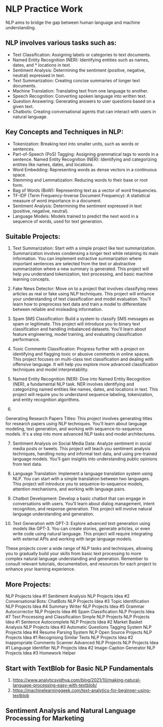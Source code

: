 # NLP Practice Work

NLP aims to bridge the gap between human language and machine understanding.

## NLP involves various tasks such as:

* Text Classification: Assigning labels or categories to text documents.
* Named Entity Recognition (NER): Identifying entities such as names, dates, and * locations in text.
* Sentiment Analysis: Determining the sentiment (positive, negative, neutral) expressed in text.
* Text Summarization: Creating concise summaries of longer text documents.
* Machine Translation: Translating text from one language to another.
* Speech Recognition: Converting spoken language into written text.
* Question Answering: Generating answers to user questions based on a given text.
* Chatbots: Creating conversational agents that can interact with users in natural language.


## Key Concepts and Techniques in NLP:

* Tokenization: Breaking text into smaller units, such as words or sentences.
* Part-of-Speech (PoS) Tagging: Assigning grammatical tags to words in a sentence.
Named Entity Recognition (NER): Identifying and categorizing entities like names, dates, and locations.
* Word Embedding: Representing words as dense vectors in a continuous space.
* Stemming and Lemmatization: Reducing words to their base or root form.
* Bag of Words (BoW): Representing text as a vector of word frequencies.
* TF-IDF (Term Frequency-Inverse Document Frequency): A statistical measure of word importance in a document.
* Sentiment Analysis: Determining the sentiment expressed in text (positive, negative, neutral).
* Language Models: Models trained to predict the next word in a sequence of words, used for text generation.

## Suitable Projects:

1. Text Summarization:
Start with a simple project like text summarization. Summarization involves condensing a longer text while retaining its main information. You can implement extractive summarization where important sentences are selected from the text or abstractive summarization where a new summary is generated. This project will help you understand tokenization, text processing, and basic machine learning concepts.

2. Fake News Detector:
Move on to a project that involves classifying news articles as real or fake using NLP techniques. This project will enhance your understanding of text classification and model evaluation. You'll learn how to preprocess text data and train a model to differentiate between reliable and misleading information.

3. Spam SMS Classification:
Build a system to classify SMS messages as spam or legitimate. This project will introduce you to binary text classification and handling imbalanced datasets. You'll learn about feature engineering, model training, and evaluating classification performance.

4. Toxic Comments Classification:
Progress further with a project on identifying and flagging toxic or abusive comments in online spaces. This project focuses on multi-class text classification and dealing with offensive language. It will help you explore more advanced classification techniques and model interpretability.

5. Named Entity Recognition (NER):
Dive into Named Entity Recognition (NER), a fundamental NLP task. NER involves identifying and categorizing named entities like names, dates, and locations in text. This project will require you to understand sequence labeling, tokenization, and entity recognition algorithms.
6.
Generating Research Papers Titles:
This project involves generating titles for research papers using NLP techniques. You'll learn about language modeling, text generation, and working with sequence-to-sequence models. It's a step into more advanced NLP tasks and model architectures.

7. Sentiment Analysis on Social Media Data:
Analyze sentiment in social media posts or tweets. This project will teach you sentiment analysis techniques, handling noisy and informal text data, and using pre-trained language models. You'll gain insights into understanding public opinions from text data.

8. Language Translation:
Implement a language translation system using NLP. You can start with a simple translation between two languages. This project will introduce you to sequence-to-sequence models, attention mechanisms, and working with language pairs.

9. Chatbot Development:
Develop a basic chatbot that can engage in conversations with users. You'll learn about dialog management, intent recognition, and response generation. This project will involve natural language understanding and generation.

10. Text Generation with GPT-3:
Explore advanced text generation using models like GPT-3. You can create stories, generate articles, or even write code using natural language. This project will require integrating with external APIs and working with large language models.

These projects cover a wide range of NLP tasks and techniques, allowing you to gradually build your skills from basic text processing to more complex natural language understanding and generation. Remember to consult relevant tutorials, documentation, and resources for each project to enhance your learning experience.

## More Projects:

NLP Projects Idea #1 Sentiment Analysis
NLP Projects Idea #2 Conversational Bots: ChatBots
NLP Projects Idea #3 Topic Identification
NLP Projects Idea #4 Summary Writer
NLP Projects Idea #5 Grammar Autocorrector
NLP Projects Idea #6 Spam Classification
NLP Projects Idea #7 Text Processing and Classification
Simple NLP Projects
NLP Projects Idea #1 Sentence Autocomplete
NLP Projects Idea #2 Market Basket Analysis
NLP Projects Idea #3 Automatic Questions Tagging System
NLP Projects Idea #4 Resume Parsing System
NLP Open Source Projects
NLP Projects Idea #1 Recognising Similar Texts
NLP Projects Idea #2 Inappropriate Comments Scanner
Advanced NLP Projects
NLP Projects Idea #1 Language Identifier
NLP Projects Idea #2 Image-Caption Generator
NLP Projects Idea #3 Homework Helper

## Start with TextBlob for Basic NLP Fundamentals
1. https://www.analyticsvidhya.com/blog/2021/10/making-natural-language-processing-easy-with-textblob/
2. https://machinelearninggeek.com/text-analytics-for-beginner-using-textblob


## Sentiment Analysis and Natural Language Processing for Marketing
